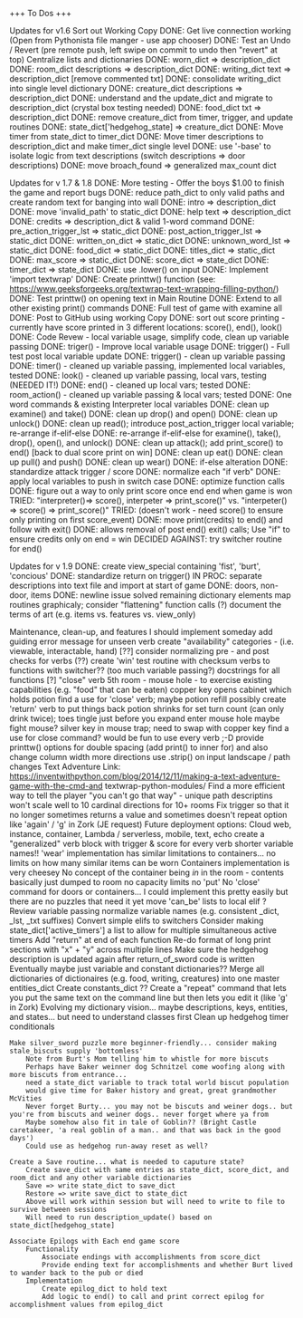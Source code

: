 +++ To Dos +++

Updates for v1.6
	Sort out Working Copy
		DONE: Get live connection working (Open from Pythonista file manger - use app chooser)
		DONE: Test an Undo / Revert (pre remote push, left swipe on commit to undo then "revert" at top)
	Centralize lists and dictionaries
		DONE: worn_dict => description_dict
		DONE: room_dict descriptions => description_dict
		DONE: writing_dict text => description_dict [remove commented txt]
		DONE: consolidate writing_dict into single level dictionary
		DONE: creature_dict descriptions => description_dict
		DONE: understand and the update_dict and migrate to description_dict (crystal box testing needed)
		DONE: food_dict txt => description_dict
		DONE: remove creature_dict from timer, trigger, and update routines
		DONE: state_dict['hedgehog_state] => creature_dict
		DONE: Move timer from state_dict to timer_dict
		DONE: Move timer descriptions to description_dict and make timer_dict single level
		DONE: use '-base' to isolate logic from text descriptions (switch descriptions => door descriptions)
		DONE: move broach_found => generalized max_count dict

Updates for v 1.7 & 1.8
		DONE: More testing - Offer the boys $1.00 to finish the game and report bugs
		DONE: reduce path_dict to only valid paths and create random text for banging into wall
		DONE: intro => description_dict
		DONE: move 'invalid_path' to static_dict
		DONE: help text => description_dict
		DONE: credits => description_dict & valid 1-word command
		DONE: pre_action_trigger_lst => static_dict
		DONE: post_action_trigger_lst => static_dict
		DONE: written_on_dict => static_dict
		DONE: unknown_word_lst => static_dict
		DONE: food_dict => static_dict
		DONE: titles_dict => static_dict
		DONE: max_score => static_dict
		DONE: score_dict => state_dict
		DONE: timer_dict => state_dict
		DONE: use .lower() on input
		DONE: Implement 'import textwrap'
			DONE: Create printtw() function (see: https://www.geeksforgeeks.org/textwrap-text-wrapping-filling-python/)
			DONE: Test printtw() on opening text in Main Routine
			DONE: Extend to all other existing print() commands
			DONE: Full test of game with examine all
		DONE: Post to GitHub using working Copy
		DONE: sort out score printing - currently have score printed in 3 different locations: score(), end(), look()
		DONE: Code Revew - local variable usage, simplify code, clean up variable passing
			DONE: triger() - Improve local variable usage
			DONE: trigger() - Full test post local variable update
			DONE: trigger() - clean up variable passing
			DONE: timer() - cleaned up variable passing, implemented local variables, tested
			DONE: look() - cleaned up variable passing, local vars, testing (NEEDED IT!)
			DONE: end() - cleaned up local vars; tested
			DONE: room_action() - cleaned up variable passing & local vars; tested
			DONE: One word commands & existing Interpreter local variables
			DONE: clean up examine() and take()
			DONE: clean up drop() and open()
			DONE: clean up unlock()
			DONE: clean up read(); introduce post_action_trigger local variable; re-arrange if-elif-else
			DONE: re-arrange if-elif-else for examine(), take(), drop(), open(), and unlock()
			DONE: clean up attack(); add print_score() to end() [back to dual score print on win]
			DONE: clean up eat()
			DONE: clean up pull() and push()
			DONE: clean up wear()
			DONE: if-else alteration
			DONE: standardize attack trigger / score
			DONE: normalize each "if verb"
		DONE: apply local variables to push in switch case
		DONE: optimize function calls
			DONE: figure out a way to only print score once end end when game is won
			TRIED: "interpreter()=> score(), interpeter => print_score()" vs. "interpeter() => score() => print_score()"
				TRIED: (doesn't work - need score() to ensure only printing on first score_event)
			DONE: move print(credits) to end() and follow with exit()
				DONE: allows removal of post end() exit() calls; Use "if" to ensure credits only on end = win
		DECIDED AGAINST: try switcher routine for end()
		
Updates for v 1.9
		DONE: create view_special containing 'fist', 'burt', 'concious'
		DONE: standardize return on trigger()
		IN PROC: separate descriptions into text file and import at start of game
			DONE: doors, non-door, items
			DONE: newline issue solved
			remaining dictionary elements
		map routines graphicaly; consider "flattening" function calls (?)
		document the terms of art (e.g. items vs. features vs. view_only)


Maintenance, clean-up, and features I should implement someday
	add guiding error message for unseen verb
	create "availability" categories - (i.e. viewable, interactable, hand) [??]
	consider normalizing pre - and post checks for verbs (??)
	create 'win' test routine with checksum
	verbs to functions with switcher?? (too much variable passing?)
	docstrings for all functions [?]
	"close" verb
	5th room - mouse hole - to exercise existing capabilities (e.g. "food" that can be eaten)
		copper key opens cabinet which holds potion
		find a use for 'close' verb; maybe potion refill
		possibly create 'return' verb to put things back
		potion shrinks for set turn count (can only drink twice); toes tingle just before you expand
		enter mouse hole
		maybe fight mouse?
		silver key in mouse trap; need to swap with copper key
		find a use for close command?
		would be fun to use every verb ;-D
	provide printtw() options for double spacing (add print() to inner for) and also change column width 
	more directions
	use .strip() on input
	landscape / path changes
	Text Adventure Link: https://inventwithpython.com/blog/2014/12/11/making-a-text-adventure-game-with-the-cmd-and textwrap-python-modules/
	Find a more efficient way to tell the player "you can't go that way" - unique path descriptins won't scale well to 10 cardinal directions for 10+ rooms
	Fix trigger so that it no longer sometimes returns a value and sometimes doesn't
	repeat option like 'again' / 'g' in Zork (JE request)
	Future deployment options: Cloud web, instance, container, Lambda / serverless, mobile, text, echo
	create a "generalized" verb block with trigger & score for every verb
	shorter variable names!!
	'wear' implementation has similar limitations to containers... no limits on how many similar items can be worn
	Containers implementation is very cheesey 
			No concept of the container being _in_ in the room - contents basically just dumped to room
			no capacity limits
			no 'put'
		No 'close' command for doors or containers...
			I could implement this pretty easily but there are no puzzles that need it yet
		move 'can_be' lists to local elif ?
	   	Review variable passing
		normalize variable names (e.g. consistent _dict, _lst, _txt suffixes)
		Convert simple elifs to switchers
		Consider making state_dict['active_timers'] a list to allow for multiple simultaneous active timers
		Add "return" at end of each function
		Re-do format of long print sections with "x" + "y" across multiple lines
		Make sure the hedgehog description is updated again after return_of_sword code is written
		Eventually maybe just variable and constant dictionaries??
		Merge all dictionaries of dictionaires (e.g. food, writing, creatures) into one master entities_dict
		Create constants_dict ??
		Create a "repeat" command that lets you put the same text on the command line but then lets you edit it (like 'g' in Zork)
		Evolving my dictionary vision... maybe descriptions, keys, entities, and states... but need to understand classes first
		Clean up hedgehog timer conditionals

	Make silver_sword puzzle more beginner-friendly... consider making stale_biscuts supply 'bottomless'
		Note from Burt's Mom telling him to whistle for more biscuts
		Perhaps have Baker weinner dog Schnitzel come woofing along with more biscuts from entrance... 
		need a state_dict variable to track total world biscut population
		would give time for Baker history and great, great grandmother McVities 
		Never forget Burty... you may not be biscuts and weiner dogs.. but you're from biscuts and weiner dogs.. never forget where ya from
		Maybe somehow also fit in tale of Goblin?? (Bright Castle caretakeer, 'a real goblin of a man.. and that was back in the good days')
		Could use as hedgehog run-away reset as well?

	Create a Save routine... what is needed to caputure state?
		Create save_dict with same entries as state_dict, score_dict, and room_dict and any other variable dictionaries
		Save => write state_dict to save_dict
		Restore => write save_dict to state_dict
		Above will work within session but will need to write to file to survive between sessions
 		Will need to run description_update() based on state_dict[hedgehog_state] 

	Associate Epilogs with Each end game score
		Functionality
			Associate endings with accomplishments from score_dict 
			Provide ending text for accomplishments and whether Burt lived to wander back to the pub or died
		Implementation
			Create epilog_dict to hold text
			Add logic to end() to call and print correct epilog for accomplishment values from epilog_dict
